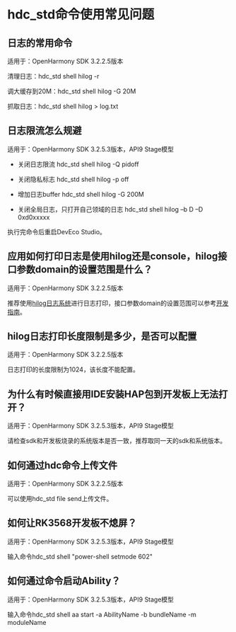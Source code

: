 # hdc_std命令使用常见问题



## 日志的常用命令 

适用于：OpenHarmony SDK 3.2.2.5版本

清理日志：hdc_std shell hilog -r

调大缓存到20M：hdc_std shell hilog -G 20M

抓取日志：hdc_std shell hilog &gt; log.txt

## 日志限流怎么规避 

适用于：OpenHarmony SDK 3.2.5.3版本，API9 Stage模型

- 关闭日志限流 hdc_std shell hilog -Q pidoff

- 关闭隐私标志  hdc_std shell hilog -p off

- 增加日志buffer  hdc_std shell hilog -G 200M

- 关闭全局日志，只打开自己领域的日志 hdc_std shell hilog –b D –D  0xd0xxxxx

执行完命令后重启DevEco Studio。

## 应用如何打印日志是使用hilog还是console，hilog接口参数domain的设置范围是什么？

适用于：OpenHarmony SDK 3.2.2.5版本

推荐使用[hilog日志系统](https://gitee.com/openharmony/docs/blob/master/zh-cn/application-dev/reference/apis/js-apis-hilog.md)进行日志打印，接口参数domain的设置范围可以参考[开发指南](https://gitee.com/openharmony/docs/blob/master/zh-cn/application-dev/reference/apis/js-apis-hilog.md#hilogisloggable)。

## hilog日志打印长度限制是多少，是否可以配置 

适用于：OpenHarmony SDK 3.2.2.5版本

日志打印的长度限制为1024，该长度不能配置。

## 为什么有时候直接用IDE安装HAP包到开发板上无法打开？

适用于：OpenHarmony SDK 3.2.5.3版本，API9 Stage模型

请检查sdk和开发板烧录的系统版本是否一致，推荐取同一天的sdk和系统版本。

## 如何通过hdc命令上传文件 

适用于：OpenHarmony SDK 3.2.2.5版本

可以使用hdc_std file send上传文件。

## 如何让RK3568开发板不熄屏？

适用于：OpenHarmony SDK 3.2.5.3版本，API9 Stage模型

输入命令hdc_std shell "power-shell setmode 602"

## 如何通过命令启动Ability？

适用于：OpenHarmony SDK 3.2.5.3版本，API9 Stage模型

输入命令hdc_std shell aa start -a AbilityName -b bundleName -m moduleName
